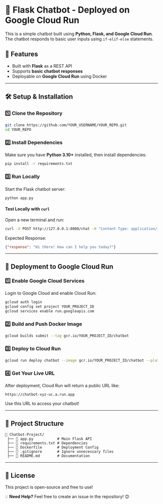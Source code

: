 # 🚀 Flask Chatbot - Deployed on Google Cloud Run

This is a simple chatbot built using **Python, Flask, and Google Cloud Run**. The chatbot responds to basic user inputs using `if-elif-else` statements.

## 🌟 Features
- Built with **Flask** as a REST API
- Supports **basic chatbot responses**
- Deployable on **Google Cloud Run** using Docker

---

## 🛠️ Setup & Installation

### **1️⃣ Clone the Repository**
```sh
git clone https://github.com/YOUR_USERNAME/YOUR_REPO.git
cd YOUR_REPO
```

### **2️⃣ Install Dependencies**
Make sure you have **Python 3.10+** installed, then install dependencies:
```sh
pip install -r requirements.txt
```

### **3️⃣ Run Locally**
Start the Flask chatbot server:
```sh
python app.py
```

#### **Test Locally with `curl`**
Open a new terminal and run:
```sh
curl -X POST http://127.0.0.1:8080/chat -H "Content-Type: application/json" -d '{"message": "Hello"}'
```
Expected Response:
```json
{"response": "Hi there! How can I help you today?"}
```

---

## 🚀 Deployment to Google Cloud Run

### **1️⃣ Enable Google Cloud Services**
Login to Google Cloud and enable Cloud Run:
```sh
gcloud auth login
gcloud config set project YOUR_PROJECT_ID
gcloud services enable run.googleapis.com
```

### **2️⃣ Build and Push Docker Image**
```sh
gcloud builds submit --tag gcr.io/YOUR_PROJECT_ID/chatbot
```

### **3️⃣ Deploy to Cloud Run**
```sh
gcloud run deploy chatbot --image gcr.io/YOUR_PROJECT_ID/chatbot --platform managed --region us-central1 --allow-unauthenticated
```

### **4️⃣ Get Your Live URL**
After deployment, Cloud Run will return a public URL like:
```
https://chatbot-xyz-uc.a.run.app
```
Use this URL to access your chatbot!

---

## 📁 Project Structure
```
📂 Chatbot-Project/
 ├── 📄 app.py           # Main Flask API
 ├── 📄 requirements.txt # Dependencies
 ├── 📄 Dockerfile       # Deployment Config
 ├── 📄 .gitignore       # Ignore unnecessary files
 ├── 📄 README.md        # Documentation
```

---

## 📜 License
This project is open-source and free to use!

💡 **Need Help?** Feel free to create an issue in the repository! 😊

